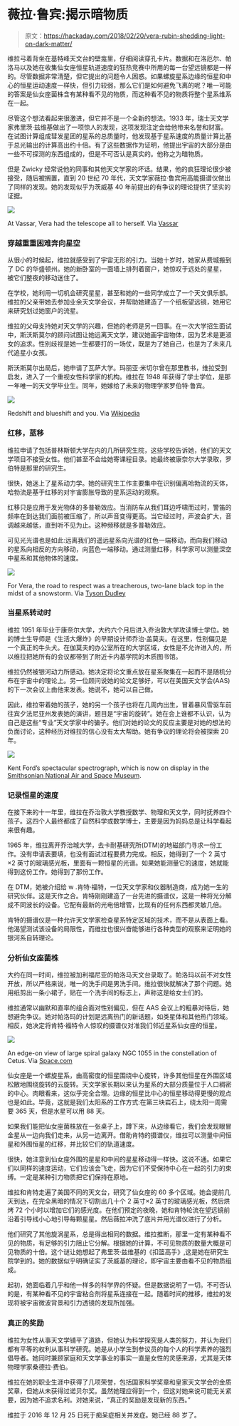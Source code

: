 # 薇拉·鲁宾:揭示暗物质

> 原文：<https://hackaday.com/2018/02/20/vera-rubin-shedding-light-on-dark-matter/>

维拉弓着背坐在基特峰天文台的壁龛里，仔细阅读穿孔卡片。数据和在洛厄尔、帕洛马以及她在收集仙女座恒星轨道速度的狂热竞赛中所用的每一台望远镜都是一样的。尽管数据非常清楚，但它提出的问题令人困惑。如果螺旋星系边缘的恒星和中心的恒星运动速度一样快，但引力较弱，那么它们是如何避免飞离的呢？唯一可能的答案是仙女座菌株含有某种看不见的物质，而这种看不见的物质将整个星系维系在一起。

尽管这个想法看起来很激进，但它并不是一个全新的想法。1933 年，瑞士天文学家弗里茨·兹维基做出了一项惊人的发现，这项发现注定会给他带来名誉和财富。在试图计算组成彗发星团的星系的总质量时，他发现基于星系速度的质量计算比基于总光输出的计算高出约十倍。有了这些数据作为证明，他提出宇宙的大部分是由一些不可探测的东西组成的，但是不可否认是真实的。他称之为暗物质。

但是 Zwicky 经常说他的同事和其他天文学家的坏话。结果，他的疯狂理论很少被接受，随后被搁置，直到 20 世纪 70 年代，天文学家薇拉·鲁宾用高能摄谱仪做出了同样的发现。她的发现似乎为茨威基 40 年前提出的有争议的理论提供了坚实的证据。

[![](img/469dd7dc86e08cffc8c22acd55963665.png)](https://hackaday.com/wp-content/uploads/2018/02/vassar-vera-telescope.jpg)

At Vassar, Vera had the telescope all to herself. Via [Vassar](https://alums.vassar.edu/news/2013-2014/140401-in-the-media.html)

### 穿越重重困难奔向星空

从很小的时候起，维拉就感受到了宇宙无形的引力。当她十岁时，她家从费城搬到了 DC 的华盛顿州。她的新卧室的一面墙上排列着窗户，她惊叹于远处的星星，被它们整夜的移动迷住了。

在学校，她利用一切机会研究星星，甚至和她的一些同学成立了一个天文俱乐部。维拉的父亲带她去参加业余天文学会议，并帮助她建造了一个纸板望远镜，她用它来研究划过她窗户的流星。

维拉的父母支持她对天文学的兴趣，但她的老师是另一回事。在一次大学招生面试中，斯沃斯莫尔的顾问试图让她远离天文学，建议她画宇宙物体，因为艺术是更淑女的追求。性别歧视是她一生都要打的一场仗，既是为了她自己，也是为了未来几代追星小女孩。

斯沃斯莫尔出局后，她申请了瓦萨大学。玛丽亚·米切尔曾在那里教书，维拉受到启发，进入了一个重视女性科学家的机构。维拉在 1948 年获得了学士学位，是那一年唯一的天文学毕业生。同年，她嫁给了未来的物理学家罗伯特·鲁宾。

[![](img/a1ffb6dfa2c6fde057567aec1343417e.png)](https://hackaday.com/wp-content/uploads/2018/02/wiki-shifts1.png)

Redshift and blueshift and you. Via [Wikipedia](https://en.wikipedia.org/wiki/Redshift)

### 红移，蓝移

维拉申请了包括普林斯顿大学在内的几所研究生院，这些学校告诉她，他们的天文学项目不接受女性。他们甚至不会给她寄课程目录。她最终被康奈尔大学录取，罗伯特是那里的研究生。

很快，她迷上了星系动力学。她的研究生工作主要集中在识别偏离哈勃流的天体，哈勃流是基于红移的对宇宙膨胀导致的星系运动的观察。

红移只是应用于发光物体的多普勒效应。当消防车从我们耳边呼啸而过时，警笛的频率在到达我们面前被压缩了，所以声音变得更高。当它经过时，声波会扩大，音调越来越低，直到听不见为止。这种频移就是多普勒效应。

可见光光谱也是如此:远离我们的遥远星系向光谱的红色一端移动，而向我们移动的星系向相反的方向移动，向蓝色一端移动。通过测量红移，科学家可以测量深空中星系和其他物体的速度。

[![](img/19840c7cecce5b21762c78fa064f7231.png)](https://hackaday.com/wp-content/uploads/2018/02/snow-road.png)

For Vera, the road to respect was a treacherous, two-lane black top in the midst of a snowstorm. Via [Tyson Dudley](https://unsplash.com/photos/xLYhxRqruOM)

### 当星系转动时

维拉 1951 年毕业于康奈尔大学，大约六个月后进入乔治敦大学攻读博士学位。她的博士生导师是《生活大爆炸》的早期设计师乔治·盖莫夫。在这里，性别偏见是一个真正的牛头犬。在伽莫夫的办公室所在的大学区域，女性是不允许进入的，所以维拉把她所有的会议都带到了附近卡内基学院的木质图书馆。

维拉仍然被银河动力所感动。她决定将论文重点放在星系聚集在一起而不是随机分布在宇宙中的理论上。另一位顾问说她的论文足够好，可以在美国天文学会(AAS)的下一次会议上由他来发表。她说不，她可以自己做。

因此，维拉带着她的孩子，她的另一个孩子也将在几周内出生，冒着暴风雪驱车前往宾夕法尼亚州发表她的演讲，题目是“宇宙的旋转”。她在会上谁都不认识，认为自己是这些“专业”天文学家中的骗子。他们对她的论文的反应主要是对她的想法的负面讨论，这种经历对维拉的信心没有太大帮助。她有争议的理论将会被探索 20 年。

[![](img/2defbcf856b9f746620c411e165d4600.png)](https://hackaday.com/wp-content/uploads/2018/02/amazing-spectrograph.jpg)

Kent Ford’s spectacular spectrograph, which is now on display in the [Smithsonian National Air and Space Museum](https://airandspace.si.edu/collection-objects/spectrograph-dtm-image-tube).

### 记录恒星的速度

在接下来的十一年里，维拉在乔治敦大学教授数学、物理和天文学，同时抚养四个孩子。这四个人最终都成了自然科学或数学博士，主要是因为妈妈总是让科学看起来很有趣。

1965 年，维拉离开乔治城大学，去卡耐基研究所(DTM)的地磁部门寻求一份工作。没有申请表要填，也没有面试过程要费力完成。相反，她得到了一个 2 英寸×2 英寸的玻璃感光板，里面有一颗恒星的光谱。如果她能测量它的速度，她就能得到这份工作。她得到了那份工作。

在 DTM，她被介绍给 w .肯特·福特，一位天文学家和仪器制造商，成为她一生的研究伙伴。这是天作之合。肯特刚刚建造了一台先进的摄谱仪，这是一种将光分解成不同波长的设备。它配有最新的光电倍增管，比现有的任何东西都灵敏几倍。

肯特的摄谱仪是一种允许天文学家检查星系特定区域的技术，而不是从表面上看。他渴望测试该设备的局限性，而维拉也很兴奋能够进行各种类型的观察来证明她的银河系自转理论。

### 分析仙女座菌株

大约在同一时间，维拉被加利福尼亚的帕洛马天文台录取了。帕洛玛以前不对女性开放，所以严格来说，唯一的洗手间是男洗手间。维拉很快就解决了那个问题。她用纸剪出一条小裙子，贴在一个洗手间的标志上，声称这是给女士们的。

维拉通常以幽默和直率的组合面对性别偏见，但在 AAS 会议上的粗暴对待后，她想避免争议。她对帕洛玛的计划是远离热门的新话题，如类星体和其他热门领域。相反，她决定将肯特·福特令人惊叹的摄谱仪对准我们邻近星系仙女座的恒星。

[![](img/0a0646f665d4980a24ea6ed74094a23c.png)](https://hackaday.com/wp-content/uploads/2018/02/ngc-1055.jpg)

An edge-on view of large spiral galaxy NGC 1055 in the constellation of Cetus. Via [Space.com](https://www.space.com/35888-unique-edge-on-view-spiral-galaxy.html)

仙女座是一个螺旋星系，由高密度的恒星围绕中心旋转，许多其他恒星在外围区域松散地围绕旋转的云旋转。天文学家长期以来认为星系的大部分质量位于人口稠密的中心。肉眼看来，这似乎完全合理。边缘的恒星比中心的恒星移动得更慢的观点也是如此。毕竟，这就是我们太阳系的工作方式:在第三块岩石上，绕太阳一周需要 365 天，但是水星可以用 88 天。

如果我们能把仙女座菌株放在一张桌子上，蹲下来，从边缘看它，我们会发现眼冒金星从一边向我们走来，从另一边离开。借助肯特的摄谱仪，维拉可以测量中间恒星和外围恒星的红移，并比较它们的轨道速度。

很快，她注意到仙女座外围的星星和中间的星星移动得一样快。这说不通。如果它们以同样的速度运动，它们应该会飞走，因为它们不受保持中心在一起的引力的束缚。一定是某种引力物质把它们保持在原地。

维拉和肯特走遍了美国不同的天文台，研究了仙女座的 60 多个区域。她会提前几天到达，在完全黑暗的情况下切割出几十个 2 英寸×2 英寸的玻璃感光板，然后烘烤 72 个小时以增加它们的感光度。在他们预定的夜晚，她和肯特轮流在望远镜前沿着引导线小心地引导每颗星星。然后薇拉冲洗了底片并用光谱仪进行了分析。

他们研究了其他旋涡星系，总是得出相同的数据。维拉推断，那里一定有某种看不见的物质，有足够的引力阻止它分解。根据她的计算，不可见物质的数量大概是可见物质的十倍。这个谜让她想起了弗里茨·兹维基的《扣篮高手》,这是她在研究生院学到的。她的数据似乎明确证实了茨威基的理论，即宇宙主要由看不见的物质组成。

起初，她面临着几乎和他一样多的科学界的怀疑。但是数据说明了一切。不可否认的是，有某种看不见的宇宙粘合剂将星系连接在一起。随着时间的推移，维拉的发现将被宇宙微波背景和引力透镜的发现所加强。

### 真正的奖励

维拉为女性从事天文学铺平了道路，但她认为科学探究是人类的努力，并认为我们都有平等的权利从事科学研究。她是从小学生到参议员的每个人的科学素养的强烈倡导者。她同时兼顾家庭和天文学事业的事实一直是女性的灵感来源，尤其是天体物理学家桑德拉·费伯。

维拉在她的职业生涯中获得了几项荣誉，包括国家科学奖章和皇家天文学会的金质奖章，但她从未获得过诺贝尔奖。虽然她理应得到一个，但这对她来说可能无关紧要，因为她不追求名利。对她来说，“真正的奖励是发现新的东西。”

维拉于 2016 年 12 月 25 日死于痴呆症相关并发症。她已经 88 岁了。
